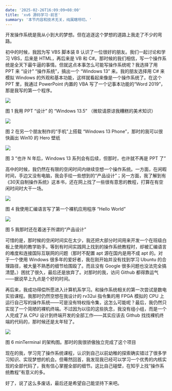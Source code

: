 ```yaml
---
date: '2025-02-26T16:09:09+08:00'
title: 'xv6 源码学习·前言'
summary: '本节内容和技术无关，纯属瞎唠叨。'
---
```


开发操作系统是我从小到大的梦想。但在追逐这个梦想的道路上我走了不少的弯路。

初中的时候，我因为写 VBS 脚本装 B 认识了一位很好的朋友。我们一起讨论和学习 VBS，后来是 HTML，再后来是 VB 和 C#。那时候的我们相信，写一个操作系统是全天下最牛逼的事情。但就这点本事怎么可能写操作系统呢？我选择了用 PPT 来 “设计” “操作系统”，搞出一个 “Windows 13” 来。我的朋友选择用 C# 来模拟 Windows 的外观和基本功能，这样就看起来像是一个操作系统了。在这个 PPT 里，我通过 PowerPoint 内置的 VBA 写了一个记事本功能的“Word 2019”，那是我写的第一个程序。

![](/images/xv6-0/Windows-13.5.png)

图 1 我用 PPT “设计” 的 “Windows 13.5” （微软请原谅我糟糕的美术知识）

![](/images/xv6-0/Windows-13-Phone.png)

图 2 在另一个朋友制作的“手机”上搭载 “Windows 13 Phone”，那时的我可以很快画出 Win10 的 Hero 壁纸

![](/images/xv6-0/Windows-13-Future.png)

图 3 “也许 N 年后，Windows 13 系列会有后续，但那时，也许就不再是 PPT 了”

高中的时候，我仍然在有限的空闲时间内继续空想一个操作系统。一方面，在闲暇时间，手边又没有电脑，我会手绘一些想到的“产品设计”；另一方面，我了解到有《30天自制操作系统》这本书，还在网上找了一些很有意思的教程，打算在有空闲时间时大干一场。

![](/images/xv6-0/Rico-OS.png)

图 4 我使用汇编语言写了第一个裸机应用程序 “Hello World”

![](/images/xv6-0/Rico-OS-Des.png)

图 5 我那时还在着迷于所谓的“产品设计”

可惜的是，那时候的空闲时间实在太少，我还把大部分时间用来开发一个在班级白板上使用的教学助手。等到有时间实践网上找到的操作系统教程时，却被汇编语言的难度和连接国际互联网的问题（那时不配置 apt 源在国内是用不成 apt 的。对于一个使用 Windows 很多年的爱好者，我在刚开始并没有找到学习 Ubuntu 的合理路径，被大量不熟悉的细节给围殴了。而且没有 Google 很多问题也没法完全搞清楚。）困扰了很久，最后还是放弃了。对那时的我，访问 Github 都得靠运气——据说早上九点是个好的时间。

再后来，我成功得偿所愿进入计算机系学习。和操作系统相关的第一次尝试是数电实验课程。我那时仍然空想在我设计的 rv32ui 指令集的用 FPGA 模拟的 CPU 上运行自己写的操作系统——可是没有特权指令集，这怎么可能呢？最后，我仍然只实现了一个简陋的裸机终端。不过因为以往的这些执念，我没有组小组，而是一个人完成了从 CPU 设计到终端开发的全部工作——其实应该去 Github 找找裸机终端的代码的，那时候还是太年轻了。

![](/images/xv6-0/minTerminal.png)

图 6 minTerminal 的架构图。那时的我很骄傲独立完成了这个项目

现在的我，学习完了操作系统课程，认识到自己以前幼稚的探索确实错过了很多学习知识、实现梦想的机会。但蓦然回首，我发现我已经可以学习一个优秀的内核实现的全部代码了，我有信心掌握全部的细节。这比自己碰壁，在知乎上找“操作系统教程”有意义的多。

好了，说了这么多废话，最后还是希望自己能坚持下来吧。
